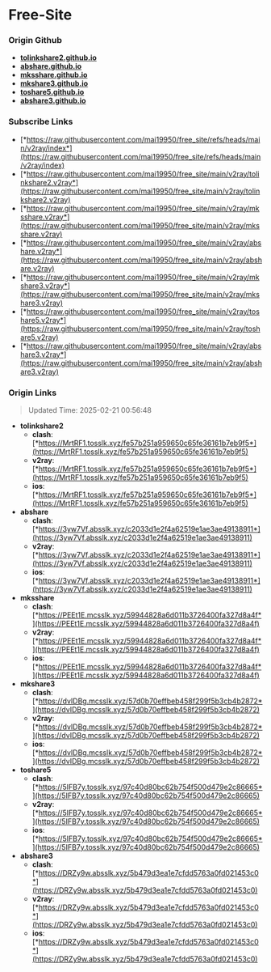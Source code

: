 # Free-Site

### Origin Github

- [**tolinkshare2.github.io**](https://github.com/tolinkshare2/tolinkshare2.github.io)
- [**abshare.github.io**](https://github.com/abshare/abshare.github.io)
- [**mksshare.github.io**](https://github.com/mksshare/mksshare.github.io)
- [**mkshare3.github.io**](https://github.com/mkshare3/mkshare3.github.io)
- [**toshare5.github.io**](https://github.com/toshare5/toshare5.github.io)
- [**abshare3.github.io**](https://github.com/abshare3/abshare3.github.io)

### Subscribe Links

- [*https://raw.githubusercontent.com/mai19950/free_site/refs/heads/main/v2ray/index*](https://raw.githubusercontent.com/mai19950/free_site/refs/heads/main/v2ray/index)
- [*https://raw.githubusercontent.com/mai19950/free_site/main/v2ray/tolinkshare2.v2ray*](https://raw.githubusercontent.com/mai19950/free_site/main/v2ray/tolinkshare2.v2ray)
- [*https://raw.githubusercontent.com/mai19950/free_site/main/v2ray/mksshare.v2ray*](https://raw.githubusercontent.com/mai19950/free_site/main/v2ray/mksshare.v2ray)
- [*https://raw.githubusercontent.com/mai19950/free_site/main/v2ray/abshare.v2ray*](https://raw.githubusercontent.com/mai19950/free_site/main/v2ray/abshare.v2ray)
- [*https://raw.githubusercontent.com/mai19950/free_site/main/v2ray/mkshare3.v2ray*](https://raw.githubusercontent.com/mai19950/free_site/main/v2ray/mkshare3.v2ray)
- [*https://raw.githubusercontent.com/mai19950/free_site/main/v2ray/toshare5.v2ray*](https://raw.githubusercontent.com/mai19950/free_site/main/v2ray/toshare5.v2ray)
- [*https://raw.githubusercontent.com/mai19950/free_site/main/v2ray/abshare3.v2ray*](https://raw.githubusercontent.com/mai19950/free_site/main/v2ray/abshare3.v2ray)

### Origin Links

> Updated Time: 2025-02-21 00:56:48

- **tolinkshare2**
  - **clash**: [*https://MrtRF1.tosslk.xyz/fe57b251a959650c65fe36161b7eb9f5*](https://MrtRF1.tosslk.xyz/fe57b251a959650c65fe36161b7eb9f5)
  - **v2ray**: [*https://MrtRF1.tosslk.xyz/fe57b251a959650c65fe36161b7eb9f5*](https://MrtRF1.tosslk.xyz/fe57b251a959650c65fe36161b7eb9f5)
  - **ios**: [*https://MrtRF1.tosslk.xyz/fe57b251a959650c65fe36161b7eb9f5*](https://MrtRF1.tosslk.xyz/fe57b251a959650c65fe36161b7eb9f5)
- **abshare**
  - **clash**: [*https://3yw7Vf.absslk.xyz/c2033d1e2f4a62519e1ae3ae49138911*](https://3yw7Vf.absslk.xyz/c2033d1e2f4a62519e1ae3ae49138911)
  - **v2ray**: [*https://3yw7Vf.absslk.xyz/c2033d1e2f4a62519e1ae3ae49138911*](https://3yw7Vf.absslk.xyz/c2033d1e2f4a62519e1ae3ae49138911)
  - **ios**: [*https://3yw7Vf.absslk.xyz/c2033d1e2f4a62519e1ae3ae49138911*](https://3yw7Vf.absslk.xyz/c2033d1e2f4a62519e1ae3ae49138911)
- **mksshare**
  - **clash**: [*https://PEEt1E.mcsslk.xyz/59944828a6d011b3726400fa327d8a4f*](https://PEEt1E.mcsslk.xyz/59944828a6d011b3726400fa327d8a4f)
  - **v2ray**: [*https://PEEt1E.mcsslk.xyz/59944828a6d011b3726400fa327d8a4f*](https://PEEt1E.mcsslk.xyz/59944828a6d011b3726400fa327d8a4f)
  - **ios**: [*https://PEEt1E.mcsslk.xyz/59944828a6d011b3726400fa327d8a4f*](https://PEEt1E.mcsslk.xyz/59944828a6d011b3726400fa327d8a4f)
- **mkshare3**
  - **clash**: [*https://dvIDBg.mcsslk.xyz/57d0b70effbeb458f299f5b3cb4b2872*](https://dvIDBg.mcsslk.xyz/57d0b70effbeb458f299f5b3cb4b2872)
  - **v2ray**: [*https://dvIDBg.mcsslk.xyz/57d0b70effbeb458f299f5b3cb4b2872*](https://dvIDBg.mcsslk.xyz/57d0b70effbeb458f299f5b3cb4b2872)
  - **ios**: [*https://dvIDBg.mcsslk.xyz/57d0b70effbeb458f299f5b3cb4b2872*](https://dvIDBg.mcsslk.xyz/57d0b70effbeb458f299f5b3cb4b2872)
- **toshare5**
  - **clash**: [*https://5IFB7y.tosslk.xyz/97c40d80bc62b754f500d479e2c86665*](https://5IFB7y.tosslk.xyz/97c40d80bc62b754f500d479e2c86665)
  - **v2ray**: [*https://5IFB7y.tosslk.xyz/97c40d80bc62b754f500d479e2c86665*](https://5IFB7y.tosslk.xyz/97c40d80bc62b754f500d479e2c86665)
  - **ios**: [*https://5IFB7y.tosslk.xyz/97c40d80bc62b754f500d479e2c86665*](https://5IFB7y.tosslk.xyz/97c40d80bc62b754f500d479e2c86665)
- **abshare3**
  - **clash**: [*https://DRZy9w.absslk.xyz/5b479d3ea1e7cfdd5763a0fd021453c0*](https://DRZy9w.absslk.xyz/5b479d3ea1e7cfdd5763a0fd021453c0)
  - **v2ray**: [*https://DRZy9w.absslk.xyz/5b479d3ea1e7cfdd5763a0fd021453c0*](https://DRZy9w.absslk.xyz/5b479d3ea1e7cfdd5763a0fd021453c0)
  - **ios**: [*https://DRZy9w.absslk.xyz/5b479d3ea1e7cfdd5763a0fd021453c0*](https://DRZy9w.absslk.xyz/5b479d3ea1e7cfdd5763a0fd021453c0)
